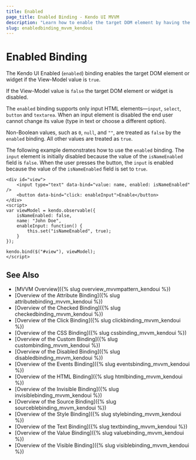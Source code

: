 ```yaml
---
title: Enabled
page_title: Enabled Binding - Kendo UI MVVM
description: "Learn how to enable the target DOM element by having the View-Model value return true values in Kendo UI MVVM."
slug: enabledbinding_mvvm_kendoui
---
```


# Enabled Binding

The Kendo UI Enabled (`enabled`) binding enables the target DOM element or widget if the View-Model value is `true`.

If the View-Model value is `false` the target DOM element or widget is disabled.

The `enabled` binding supports only input HTML elements&mdash;`input`, `select`, `button` and `textarea`. When an input element is disabled the end user cannot change its value (type in text or choose a different option).

Non-Boolean values, such as `0`, `null`, and `""`, are treated as `false` by the `enabled` binding. All other values are treated as `true`.

The following example demonstrates how to use the `enabled` binding. The `input` element is initially disabled because the value of the `isNameEnabled` field is `false`. When the user presses the button, the `input` is enabled because the value of the `isNameEnabled` field is set to `true`.

    <div id="view">
        <input type="text" data-bind="value: name, enabled: isNameEnabled" />
        <button data-bind="click: enableInput">Enable</button>
    </div>
    <script>
    var viewModel = kendo.observable({
        isNameEnabled: false,
        name: "John Doe",
        enableInput: function() {
            this.set("isNameEnabled", true);
        }
    });

    kendo.bind($("#view"), viewModel);
    </script>

## See Also

* [MVVM Overview]({% slug overview_mvvmpattern_kendoui %})
* [Overview of the Attribute Binding]({% slug attributebinding_mvvm_kendoui %})
* [Overview of the Checked Binding]({% slug checkedbinding_mvvm_kendoui %})
* [Overview of the Click Binding]({% slug clickbinding_mvvm_kendoui %})
* [Overview of the CSS Binding]({% slug cssbinding_mvvm_kendoui %})
* [Overview of the Custom Binding]({% slug custombinding_mvvm_kendoui %})
* [Overview of the Disabled Binding]({% slug disabledbinding_mvvm_kendoui %})
* [Overview of the Events Binding]({% slug eventsbinding_mvvm_kendoui %})
* [Overview of the HTML Binding]({% slug htmlbinding_mvvm_kendoui %})
* [Overview of the Invisible Binding]({% slug invisiblebinding_mvvm_kendoui %})
* [Overview of the Source Binding]({% slug sourceblebinding_mvvm_kendoui %})
* [Overview of the Style Binding]({% slug stylebinding_mvvm_kendoui %})
* [Overview of the Text Binding]({% slug textbinding_mvvm_kendoui %})
* [Overview of the Value Binding]({% slug valuebinding_mvvm_kendoui %})
* [Overview of the Visible Binding]({% slug visiblebinding_mvvm_kendoui %})

